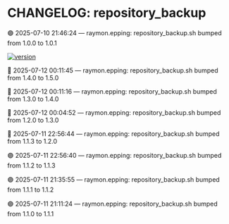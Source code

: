 # CHANGELOG: repository_backup

🟣 2025-07-10 21:46:24 — raymon.epping: repository_backup.sh bumped from 1.0.0 to 1.0.1

[![version](https://img.shields.io/badge/version-1.5.0-red)](https://github.com/raymonepping)

🔵 2025-07-12 00:11:45 — raymon.epping: repository_backup.sh bumped from 1.4.0 to 1.5.0

🔵 2025-07-12 00:11:16 — raymon.epping: repository_backup.sh bumped from 1.3.0 to 1.4.0

🔵 2025-07-12 00:04:52 — raymon.epping: repository_backup.sh bumped from 1.2.0 to 1.3.0

🔵 2025-07-11 22:56:44 — raymon.epping: repository_backup.sh bumped from 1.1.3 to 1.2.0

🟣 2025-07-11 22:56:40 — raymon.epping: repository_backup.sh bumped from 1.1.2 to 1.1.3

🟣 2025-07-11 21:35:55 — raymon.epping: repository_backup.sh bumped from 1.1.1 to 1.1.2

🟣 2025-07-11 21:11:24 — raymon.epping: repository_backup.sh bumped from 1.1.0 to 1.1.1
